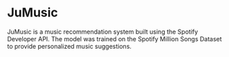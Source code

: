 # JuMusic
JuMusic is a music recommendation system built using the Spotify Developer API. The model was trained on the Spotify Million Songs Dataset to provide personalized music suggestions.
